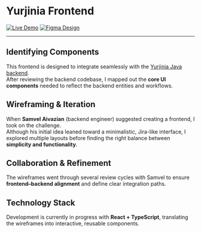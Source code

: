 # Yurjinia Frontend

[![Live Demo](https://img.shields.io/badge/Live_Demo-WIP-blue?style=for-the-badge)](https://yurjinia-frontend.vercel.app/)
[![Figma Design](https://img.shields.io/badge/Figma_Design-View-orange?style=for-the-badge&logo=figma)](https://www.figma.com/design/wc5bcipFEpNkGqZKeGnsHo/Yurjinia?node-id=0-1&p=f&t=kIaKFD86B1e4xpxr-0)

---

## Identifying Components
This frontend is designed to integrate seamlessly with the [Yurjinia Java backend](https://github.com/Yurjinia/Yurjinia).  
After reviewing the backend codebase, I mapped out the **core UI components** needed to reflect the backend entities and workflows.

## Wireframing & Iteration
When **Samvel Aivazian** (backend engineer) suggested creating a frontend, I took on the challenge.  
Although his initial idea leaned toward a minimalistic, Jira-like interface, I explored multiple layouts before finding the right balance between **simplicity and functionality**.

## Collaboration & Refinement
The wireframes went through several review cycles with Samvel to ensure **frontend–backend alignment** and define clear integration paths.

## Technology Stack
Development is currently in progress with **React + TypeScript**, translating the wireframes into interactive, reusable components.  

